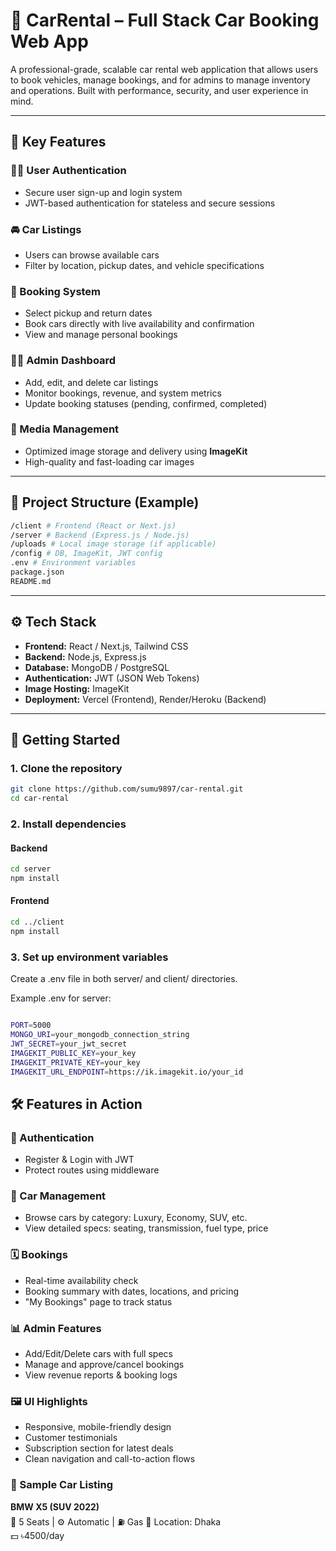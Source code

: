# 🚗 CarRental – Full Stack Car Booking Web App

A professional-grade, scalable car rental web application that allows users to book vehicles, manage bookings, and for admins to manage inventory and operations. Built with performance, security, and user experience in mind.

---

## 🔑 Key Features

### 🧑‍💼 User Authentication
- Secure user sign-up and login system
- JWT-based authentication for stateless and secure sessions

### 🚘 Car Listings
- Users can browse available cars
- Filter by location, pickup dates, and vehicle specifications

### 📅 Booking System
- Select pickup and return dates
- Book cars directly with live availability and confirmation
- View and manage personal bookings

### 🧑‍💻 Admin Dashboard
- Add, edit, and delete car listings
- Monitor bookings, revenue, and system metrics
- Update booking statuses (pending, confirmed, completed)

### 📸 Media Management
- Optimized image storage and delivery using **ImageKit**
- High-quality and fast-loading car images

---

## 📂 Project Structure (Example)
```bash
/client # Frontend (React or Next.js)
/server # Backend (Express.js / Node.js)
/uploads # Local image storage (if applicable)
/config # DB, ImageKit, JWT config
.env # Environment variables
package.json
README.md

```
---

## ⚙️ Tech Stack

- **Frontend:** React / Next.js, Tailwind CSS
- **Backend:** Node.js, Express.js
- **Database:** MongoDB / PostgreSQL
- **Authentication:** JWT (JSON Web Tokens)
- **Image Hosting:** ImageKit
- **Deployment:** Vercel (Frontend), Render/Heroku (Backend)

---

## 🚀 Getting Started

### 1. Clone the repository

```bash
git clone https://github.com/sumu9897/car-rental.git
cd car-rental
```

### 2. Install dependencies
#### Backend

```bash
cd server
npm install
 ```

#### Frontend

```bash
cd ../client
npm install

 ```

### 3. Set up environment variables

Create a .env file in both server/ and client/ directories.

Example .env for server:

```bash

PORT=5000
MONGO_URI=your_mongodb_connection_string
JWT_SECRET=your_jwt_secret
IMAGEKIT_PUBLIC_KEY=your_key
IMAGEKIT_PRIVATE_KEY=your_key
IMAGEKIT_URL_ENDPOINT=https://ik.imagekit.io/your_id

```

## 🛠 Features in Action

### 👥 Authentication
- Register & Login with JWT
- Protect routes using middleware

### 🚙 Car Management
- Browse cars by category: Luxury, Economy, SUV, etc.
- View detailed specs: seating, transmission, fuel type, price

### 🗓 Bookings
- Real-time availability check
- Booking summary with dates, locations, and pricing
- "My Bookings" page to track status

### 📊 Admin Features
- Add/Edit/Delete cars with full specs
- Manage and approve/cancel bookings
- View revenue reports & booking logs

### 🖼 UI Highlights
- Responsive, mobile-friendly design
- Customer testimonials
- Subscription section for latest deals
- Clean navigation and call-to-action flows

### 📸 Sample Car Listing
**BMW X5 (SUV 2022)**  
💺 5 Seats | ⚙️ Automatic | ⛽ Gas 
📍 Location: Dhaka  
💵 ৳4500/day
